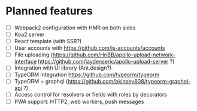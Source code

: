 # Planned features
- [ ] Webpack2 configuration with HMR on both sides
- [ ] Koa2 server
- [ ] React template (with SSR?)
- [ ] User accounts with https://github.com/js-accounts/accounts
- [ ] File uploading (https://github.com/HriBB/apollo-upload-network-interface https://github.com/jaydenseric/apollo-upload-server ?)
- [ ] Integration with UI library (Ant.design?)
- [ ] TypeORM integration https://github.com/typeorm/typeorm
- [ ] TypeORM + graphql (https://github.com/bkinsey808/typeorm-graphql-api ?)
- [ ] Access control for resolvers or fields with roles by decorators
- [ ] PWA support: HTTP2, web workers, push messages
